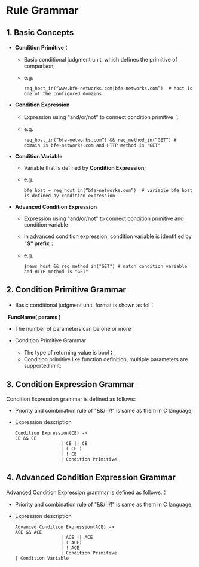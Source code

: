 # Rule Grammar

## 1. Basic Concepts

- **Condition Primitive**：

  - Basic conditional judgment unit, which defines the primitive of comparison;

  - e.g.

    ``` 
    req_host_in(“www.bfe-networks.com|bfe-networks.com”)  # host is one of the configured domains
    ```

- **Condition Expression**

  - Expression using "and/or/not" to connect condition primitive ；

  - e.g.

    ```
    req_host_in(“bfe-networks.com”) && req_method_in(“GET”) # domain is bfe-networks.com and HTTP method is "GET"
    ```

- **Condition Variable**

  - Variable that is defined by **Condition Expression**;

  - e.g.

    ```
    bfe_host = req_host_in(“bfe-networks.com”)  # variable bfe_host is defined by condition expression 
    ```

- **Advanced Condition Expression**

  - Expression using "and/or/not" to connect condition primitive and condition variable

  - In advanced condition expression, condition variable is identified by  **"$" prefix**；

  - e.g.
  
    ```
    $news_host && req_method_in("GET") # match condition variable and HTTP method is "GET"
    ```


## 2. Condition Primitive Grammar

- Basic conditional judgment unit, format is shown as fol：

​           **FuncName( params )**

-  The number of parameters can be one or more

- Condition Primitive Grammar
  - The type of returning  value is bool；
  - Condition primitive like function definition, multiple parameters are supported in it;

## 3. Condition Expression Grammar

Condition Expression grammar is defined as follows:

- Priority and combination rule of "&&/||/!" is same as them in C language;

- Expression description

  ```
  Condition Expression(CE) -> 
  CE && CE
                   | CE || CE
                   | ( CE )
                   | ! CE
                   | Condition Primitive
  ```
  
  

## 4. Advanced Condition Expression Grammar

Advanced Condition Expression grammar is defined as follows:：

- Priority and combination rule of "&&/||/!" is same as them in C language;

- Expression description

  ```
  Advanced Condition Expression(ACE) -> 
  ACE && ACE
                   | ACE || ACE
                   | ( ACE)
                   | ! ACE
                   | Condition Primitive
  | Condition Variable
  ```
  
  